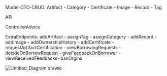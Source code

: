 Model-DTO-CRUD: Artifact - Category - Certificate - Image - Record - Tag

API

ControllerAdvice

ExtraEndpoints: addArtifact - assignTag - assignCategory - addRecord - addImage - addOwnershipHistory - addCertificate - requestArtifactCertification - viewBorrowingRequests - decideOnBorrowRequest - giveFeedbackOnBorrower - viewReceivedFeedbacks- banOrgina

![Untitled_Diagram drawio](https://github.com/user-attachments/assets/6f4fece6-c740-4c02-a308-2ae465035b2a)
